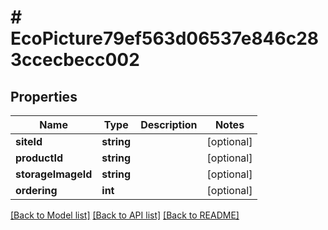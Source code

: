 # # EcoPicture79ef563d06537e846c283ccecbecc002

## Properties

Name | Type | Description | Notes
------------ | ------------- | ------------- | -------------
**siteId** | **string** |  | [optional]
**productId** | **string** |  | [optional]
**storageImageId** | **string** |  | [optional]
**ordering** | **int** |  | [optional]

[[Back to Model list]](../../README.md#models) [[Back to API list]](../../README.md#endpoints) [[Back to README]](../../README.md)

